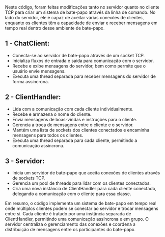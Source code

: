 Neste código, foram feitas modificações tanto no servidor quanto no cliente TCP para criar um sistema de bate-papo através da linha de comando. No lado do servidor, ele é capaz de aceitar várias conexões de clientes, enquanto os clientes têm a capacidade de enviar e receber mensagens em tempo real dentro desse ambiente de bate-papo.

## 1 - ChatClient:

- Conecta-se ao servidor de bate-papo através de um socket TCP.
- Inicializa fluxos de entrada e saída para comunicação com o servidor.
- Recebe e exibe mensagens do servidor, bem como permite que o usuário envie mensagens.
- Executa uma thread separada para receber mensagens do servidor de forma assíncrona.

## 2 - ClientHandler:

- Lida com a comunicação com cada cliente individualmente.
- Recebe e armazena o nome do cliente.
- Envia mensagens de boas-vindas e instruções para o cliente.
- Gerencia a troca de mensagens entre o cliente e o servidor.
- Mantém uma lista de sockets dos clientes conectados e encaminha mensagens para todos os clientes.
- Executa uma thread separada para cada cliente, permitindo a comunicação assíncrona.

## 3 - Servidor:

- Inicia um servidor de bate-papo que aceita conexões de clientes através de sockets TCP.
- Gerencia um pool de threads para lidar com os clientes conectados.
- Cria uma nova instância de ClientHandler para cada cliente conectado, delegando a comunicação com o cliente para essa classe.

Em resumo, o código implementa um sistema de bate-papo em tempo real onde múltiplos clientes podem se conectar ao servidor e trocar mensagens entre si. Cada cliente é tratado por uma instância separada de ClientHandler, permitindo uma comunicação assíncrona e em grupo. O servidor centraliza o gerenciamento das conexões e coordena a distribuição de mensagens entre os participantes do bate-papo.
